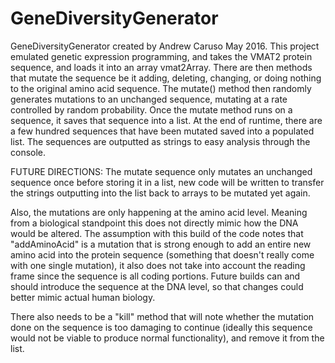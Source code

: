 # GeneDiversityGenerator

GeneDiversityGenerator created by Andrew Caruso May 2016.
This project emulated genetic expression programming, and takes the VMAT2 protein sequence, and loads it into an array vmat2Array. There are then methods that mutate the sequence be it adding, deleting, changing, or doing nothing to the original amino acid sequence. The mutate() method then randomly generates mutations to an unchanged sequence, mutating at a rate controlled by random probability. Once the mutate method runs on a sequence, it saves that sequence into a list. At the end of runtime, there are a few hundred sequences that have been mutated saved into a populated list. The sequences are outputted as strings to easy analysis through the console. 

FUTURE DIRECTIONS:
The mutate sequence only mutates an unchanged sequence once before storing it in a list, new code will be written to transfer the strings outputting into the list back to arrays to be mutated yet again.

Also, the mutations are only happening at the amino acid level. Meaning from a biological standpoint this does not directly mimic how the DNA would be altered. The assumption with this build of the code notes that "addAminoAcid" is a mutation that is strong enough to add an entire new amino acid into the protein sequence (something that doesn't really come with one single mutation), it also does not take into account the reading frame since the sequence is all coding portions. Future builds can and should introduce the sequence at the DNA level, so that changes could better mimic actual human biology. 

There also needs to be a "kill" method that will note whether the mutation done on the sequence is too damaging to continue (ideally this sequence would not be viable to produce normal functionality), and remove it from the list.
